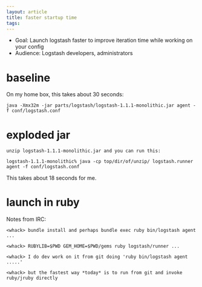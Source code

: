 ```yaml
---
layout: article
title: faster startup time
tags: 
---
```


* Goal: Launch logstash faster to improve iteration time while working on your config
* Audience: Logstash developers, administrators

# baseline

On my home box, this takes about 30 seconds:

    java -Xmx32m -jar parts/logstash/logstash-1.1.1-monolithic.jar agent -f conf/logstash.conf

# exploded jar

    unzip logstash-1.1.1-monolithic.jar and you can run this:

    logstash-1.1.1-monolithic% java -cp top/dir/of/unzip/ logstash.runner agent -f conf/logstash.conf

This takes about 18 seconds for me.

# launch in ruby

Notes from IRC:

    <whack> bundle install and perhaps bundle exec ruby bin/logstash agent ...

    <whack> RUBYLIB=$PWD GEM_HOME=$PWD/gems ruby logstash/runner ...

    <whack> I do dev work on it from git doing 'ruby bin/logstash agent .....'

    <whack> but the fastest way *today* is to run from git and invoke ruby/jruby directly
